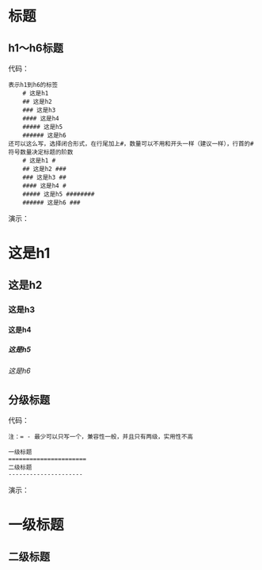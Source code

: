 # 标题

## h1～h6标题

代码：

    表示h1到h6的标签
        # 这是h1
        ## 这是h2
        ### 这是h3
        #### 这是h4
        ##### 这是h5
        ###### 这是h6
    还可以这么写，选择闭合形式，在行尾加上#，数量可以不用和开头一样（建议一样），行首的#符号数量决定标题的阶数
        # 这是h1 #
        ## 这是h2 ###
        ### 这是h3 ##
        #### 这是h4 #
        ##### 这是h5 ########
        ###### 这是h6 ###

演示：

# 这是h1

## 这是h2

### 这是h3

#### 这是h4

##### 这是h5

###### 这是h6

## 分级标题

代码：

    注：= - 最少可以只写一个，兼容性一般，并且只有两级，实用性不高

    一级标题
    ======================
    二级标题
    ---------------------

演示：

一级标题
======================
二级标题
---------------------
